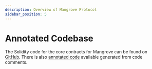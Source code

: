 ```yaml
---
description: Overview of Mangrove Protocol
sidebar_position: 5
---
```


# Annotated Codebase

The Solidity code for the core contracts for Mangrove can be found on [GitHub](https://github.com/mangrovedao/mangrove-core). There is also [annotated code](pathname:///MgvDoc.html) available generated from code comments.
